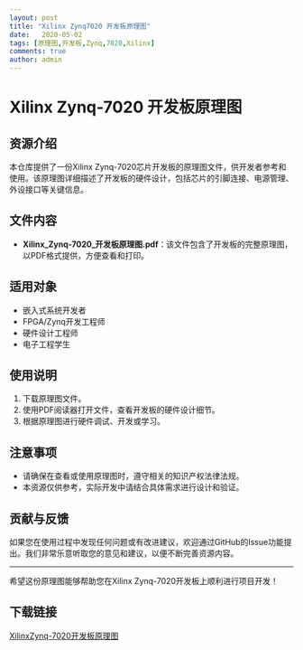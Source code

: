 ```yaml
---
layout: post
title: "Xilinx Zynq7020 开发板原理图"
date:   2020-05-02
tags: [原理图,开发板,Zynq,7020,Xilinx]
comments: true
author: admin
---
```

# Xilinx Zynq-7020 开发板原理图

## 资源介绍

本仓库提供了一份Xilinx Zynq-7020芯片开发板的原理图文件，供开发者参考和使用。该原理图详细描述了开发板的硬件设计，包括芯片的引脚连接、电源管理、外设接口等关键信息。

## 文件内容

- **Xilinx_Zynq-7020_开发板原理图.pdf**：该文件包含了开发板的完整原理图，以PDF格式提供，方便查看和打印。

## 适用对象

- 嵌入式系统开发者
- FPGA/Zynq开发工程师
- 硬件设计工程师
- 电子工程学生

## 使用说明

1. 下载原理图文件。
2. 使用PDF阅读器打开文件，查看开发板的硬件设计细节。
3. 根据原理图进行硬件调试、开发或学习。

## 注意事项

- 请确保在查看或使用原理图时，遵守相关的知识产权法律法规。
- 本资源仅供参考，实际开发中请结合具体需求进行设计和验证。

## 贡献与反馈

如果您在使用过程中发现任何问题或有改进建议，欢迎通过GitHub的Issue功能提出。我们非常乐意听取您的意见和建议，以便不断完善资源内容。

---

希望这份原理图能够帮助您在Xilinx Zynq-7020开发板上顺利进行项目开发！

## 下载链接

[XilinxZynq-7020开发板原理图](https://pan.quark.cn/s/00eb561b88bb)